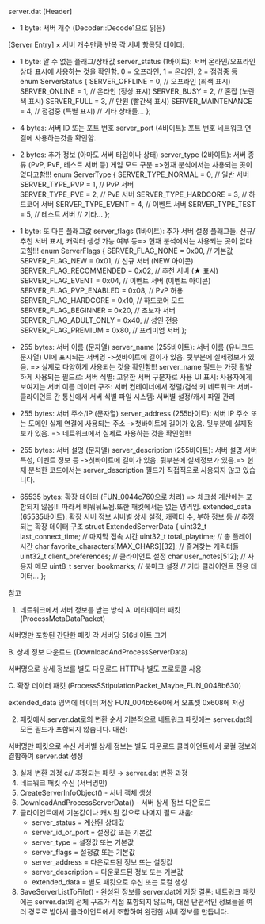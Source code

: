 server.dat 
[Header]
- 1 byte: 서버 개수 (Decoder::Decode1으로 읽음)

[Server Entry] × 서버 개수만큼 반복
각 서버 항목당 데이터:

- 1 byte: 알 수 없는 플래그/상태값 
server_status (1바이트):
서버 온라인/오프라인 상태 표시에 사용하는 것을 확인함.
0 = 오프라인, 1 = 온라인, 2 = 점검중 등
enum ServerStatus {
    SERVER_OFFLINE    = 0,  // 오프라인 (회색 표시)
    SERVER_ONLINE     = 1,  // 온라인 (정상 표시)
    SERVER_BUSY       = 2,  // 혼잡 (노란색 표시)
    SERVER_FULL       = 3,  // 만원 (빨간색 표시)
    SERVER_MAINTENANCE = 4, // 점검중 (특별 표시)
    // 기타 상태들...
};


- 4 bytes: 서버 ID 또는 포트 번호
server_port (4바이트):
포트 번호 네트워크 연결에 사용하는것을 확인함.


- 2 bytes: 추가 정보 (아마도 서버 타입이나 상태)
server_type (2바이트):
서버 종류 (PvP, PvE, 테스트 서버 등) 게임 모드 구분 =>현재 분석에서는 사용되는 곳이 없다고함!!!
enum ServerType {
    SERVER_TYPE_NORMAL    = 0,  // 일반 서버
    SERVER_TYPE_PVP       = 1,  // PvP 서버  
    SERVER_TYPE_PVE       = 2,  // PvE 서버
    SERVER_TYPE_HARDCORE  = 3,  // 하드코어 서버
    SERVER_TYPE_EVENT     = 4,  // 이벤트 서버
    SERVER_TYPE_TEST      = 5,  // 테스트 서버
    // 기타...
};


- 1 byte: 또 다른 플래그값
server_flags (1바이트):
추가 서버 설정 플래그들. 신규/추천 서버 표시, 캐릭터 생성 가능 여부 등=> 현재 분석에서는 사용되는 곳이 없다고함!!!
enum ServerFlags {
    SERVER_FLAG_NONE         = 0x00,  // 기본값
    SERVER_FLAG_NEW          = 0x01,  // 신규 서버 (NEW 아이콘)
    SERVER_FLAG_RECOMMENDED  = 0x02,  // 추천 서버 (★ 표시)
    SERVER_FLAG_EVENT        = 0x04,  // 이벤트 서버 (이벤트 아이콘)
    SERVER_FLAG_PVP_ENABLED  = 0x08,  // PvP 허용
    SERVER_FLAG_HARDCORE     = 0x10,  // 하드코어 모드
    SERVER_FLAG_BEGINNER     = 0x20,  // 초보자 서버
    SERVER_FLAG_ADULT_ONLY   = 0x40,  // 성인 전용
    SERVER_FLAG_PREMIUM      = 0x80,  // 프리미엄 서버
};


- 255 bytes: 서버 이름 (문자열)
server_name (255바이트):
서버 이름 (유니코드 문자열)
UI에 표시되는 서버명
->첫바이트에 길이가 있음. 뒷부분에 실제정보가 있음. => 실제로 다양하게 사용되는 것을 확인함!!!
server_name 필드는 가장 활발하게 사용되는 필드로:
서버 식별: 고유한 서버 구분자로 사용
UI 표시: 사용자에게 보여지는 서버 이름
데이터 구조: 서버 컨테이너에서 정렬/검색 키
네트워크: 서버-클라이언트 간 통신에서 서버 식별
파일 시스템: 서버별 설정/캐시 파일 관리



- 255 bytes: 서버 주소/IP (문자열) 
server_address (255바이트):
서버 IP 주소 또는 도메인
실제 연결에 사용되는 주소
->첫바이트에 길이가 있음. 뒷부분에 실제정보가 있음. => 네트워크에서 실제로 사용하는 것을 확인함!!!


- 255 bytes: 서버 설명 (문자열)
server_description (255바이트):
서버 설명
서버 특성, 이벤트 정보 등
->첫바이트에 길이가 있음. 뒷부분에 실제정보가 있음.=> 현재 분석한 코드에서는 server_description 필드가 직접적으로 사용되지 않고 있습니다.



- 65535 bytes: 확장 데이터 (FUN_0044c760으로 처리) => 체크섬 계산에는 포함되지 않음!!! 따라서 비워둬도됨.또한 패킷에서는 없는 영역임.
extended_data (65535바이트):
확장 서버 정보
서버별 상세 설정, 캐릭터 수, 부하 정보 등
// 추정되는 확장 데이터 구조
struct ExtendedServerData {
    uint32_t last_connect_time;     // 마지막 접속 시간
    uint32_t total_playtime;        // 총 플레이 시간
    char     favorite_characters[MAX_CHARS][32]; // 즐겨찾는 캐릭터들
    uint32_t client_preferences;   // 클라이언트 설정
    char     user_notes[512];       // 사용자 메모
    uint8_t  server_bookmarks;      // 북마크 설정
    // 기타 클라이언트 전용 데이터...
};





참고
1. 네트워크에서 서버 정보를 받는 방식
A. 메타데이터 패킷 (ProcessMetaDataPacket)

서버명만 포함된 간단한 패킷
각 서버당 516바이트 크기

B. 상세 정보 다운로드 (DownloadAndProcessServerData)

서버명으로 상세 정보를 별도 다운로드
HTTP나 별도 프로토콜 사용

C. 확장 데이터 패킷 (ProcessSStipulationPacket_Maybe_FUN_0048b630)

extended_data 영역에 데이터 저장
FUN_004b56e0에서 오프셋 0x608에 저장

2. 패킷에서 server.dat로의 변환 순서
기본적으로 네트워크 패킷에는 server.dat의 모든 필드가 포함되지 않습니다. 대신:

서버명만 패킷으로 수신
서버별 상세 정보는 별도 다운로드
클라이언트에서 로컬 정보와 결합하여 server.dat 생성

3. 실제 변환 과정
c// 추정되는 패킷 → server.dat 변환 과정
1. 네트워크 패킷 수신 (서버명만)
2. CreateServerInfoObject() - 서버 객체 생성
3. DownloadAndProcessServerData() - 서버 상세 정보 다운로드
4. 클라이언트에서 기본값이나 캐시된 값으로 나머지 필드 채움:
   - server_status = 계산된 상태값
   - server_id_or_port = 설정값 또는 기본값
   - server_type = 설정값 또는 기본값  
   - server_flags = 설정값 또는 기본값
   - server_address = 다운로드된 정보 또는 설정값
   - server_description = 다운로드된 정보 또는 기본값
   - extended_data = 별도 패킷으로 수신 또는 로컬 생성
5. SaveServerListToFile() - 완성된 정보를 server.dat에 저장
결론: 네트워크 패킷에는 server.dat의 전체 구조가 직접 포함되지 않으며, 대신 단편적인 정보들을 여러 경로로 받아서 클라이언트에서 조합하여 완전한 서버 정보를 만듭니다.